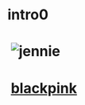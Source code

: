 # intro0

#  ![jennie](https://file2.instiz.net/data/file2/2016/08/18/e/a/8/ea8eb3143a2eb5395b0b03ba90c23ace.jpg)

#  [blackpink](https://www.youtube.com/watch?v=Amq-qlqbjYA)
